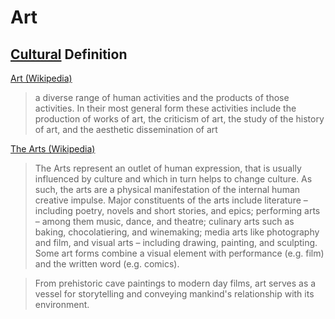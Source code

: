 # Art

## [Cultural](./culture.md) Definition

<a href="https://en.wikipedia.org/wiki/Art" target="_blank">Art (Wikipedia)</a>

> a diverse range of human activities and the products of those activities. In their most general form these activities include the production of works of art, the criticism of art, the study of the history of art, and the aesthetic dissemination of art

<a href="https://en.wikipedia.org/wiki/The_arts" target="_blank">The Arts (Wikipedia)</a>

> The Arts represent an outlet of human expression, that is usually influenced by culture and which in turn helps to change culture. As such, the arts are a physical manifestation of the internal human creative impulse. Major constituents of the arts include literature – including poetry, novels and short stories, and epics; performing arts – among them music, dance, and theatre; culinary arts such as baking, chocolatiering, and winemaking; media arts like photography and film, and visual arts – including drawing, painting, and sculpting. Some art forms combine a visual element with performance (e.g. film) and the written word (e.g. comics).

>  From prehistoric cave paintings to modern day films, art serves as a vessel for storytelling and conveying mankind's relationship with its environment.

